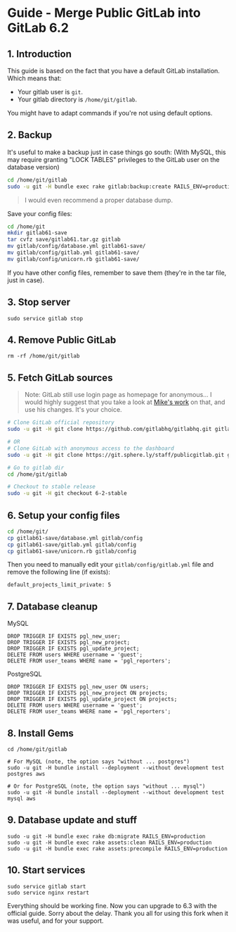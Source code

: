 # Guide - Merge Public GitLab into GitLab 6.2

## 1. Introduction

This guide is based on the fact that you have a default GitLab installation. Which means that:

 * Your gitlab user is `git`.
 * Your gitlab directory is `/home/git/gitlab`.

You might have to adapt commands if you're not using default options.

## 2. Backup

It's useful to make a backup just in case things go south: (With MySQL, this may require granting "LOCK TABLES" privileges to the GitLab user on the database version)


```bash
cd /home/git/gitlab
sudo -u git -H bundle exec rake gitlab:backup:create RAILS_ENV=production
```

> I would even recommend a proper database dump.

Save your config files:

```bash
cd /home/git
mkdir gitlab61-save
tar cvfz save/gitlab61.tar.gz gitlab
mv gitlab/config/database.yml gitlab61-save/
mv gitlab/config/gitlab.yml gitlab61-save/
mv gitlab/config/unicorn.rb gitlab61-save/
```

If you have other config files, remember to save them (they're in the tar file, just in case).

## 3. Stop server

    sudo service gitlab stop


## 4. Remove Public GitLab

    rm -rf /home/git/gitlab

## 5. Fetch GitLab sources

> Note: GitLab still use login page as homepage for anonymous... I would highly suggest that you take a look at [Mike's work](https://git.sphere.ly/staff/publicgitlab/commit/fc9586ac52b893d1a5b5babee2f35d29713db13c) on that, and use his changes. It's your choice.

```bash
# Clone GitLab official repository
sudo -u git -H git clone https://github.com/gitlabhq/gitlabhq.git gitlab

# OR
# Clone GitLab with anonymous access to the dashboard
sudo -u git -H git clone https://git.sphere.ly/staff/publicgitlab.git gitlab

# Go to gitlab dir
cd /home/git/gitlab

# Checkout to stable release
sudo -u git -H git checkout 6-2-stable
```

## 6. Setup your config files

```bash
cd /home/git/
cp gitlab61-save/database.yml gitlab/config
cp gitlab61-save/gitlab.yml gitlab/config
cp gitlab61-save/unicorn.rb gitlab/config
```

Then you need to manually edit your `gitlab/config/gitlab.yml` file and remove the following line (if exists):

    default_projects_limit_private: 5

## 7. Database cleanup

MySQL

```
DROP TRIGGER IF EXISTS pgl_new_user;
DROP TRIGGER IF EXISTS pgl_new_project;
DROP TRIGGER IF EXISTS pgl_update_project;
DELETE FROM users WHERE username = 'guest';
DELETE FROM user_teams WHERE name = 'pgl_reporters';
```

PostgreSQL
```
DROP TRIGGER IF EXISTS pgl_new_user ON users;
DROP TRIGGER IF EXISTS pgl_new_project ON projects;
DROP TRIGGER IF EXISTS pgl_update_project ON projects;
DELETE FROM users WHERE username = 'guest';
DELETE FROM user_teams WHERE name = 'pgl_reporters';
```

## 8. Install Gems

```
cd /home/git/gitlab

# For MySQL (note, the option says "without ... postgres")
sudo -u git -H bundle install --deployment --without development test postgres aws

# Or for PostgreSQL (note, the option says "without ... mysql")
sudo -u git -H bundle install --deployment --without development test mysql aws
```

## 9. Database update and stuff

```
sudo -u git -H bundle exec rake db:migrate RAILS_ENV=production
sudo -u git -H bundle exec rake assets:clean RAILS_ENV=production
sudo -u git -H bundle exec rake assets:precompile RAILS_ENV=production
```

## 10. Start services

```
sudo service gitlab start
sudo service nginx restart
```

Everything should be working fine. Now you can upgrade to 6.3 with the official guide. Sorry about the delay.
Thank you all for using this fork when it was useful, and for your support.